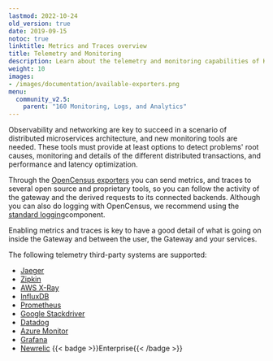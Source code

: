 ```yaml
---
lastmod: 2022-10-24
old_version: true
date: 2019-09-15
notoc: true
linktitle: Metrics and Traces overview
title: Telemetry and Monitoring
description: Learn about the telemetry and monitoring capabilities of KrakenD API Gateway, enabling real-time visibility and analysis of API performance
weight: 10
images:
- /images/documentation/available-exporters.png
menu:
  community_v2.5:
    parent: "160 Monitoring, Logs, and Analytics"
---
```

Observability and networking are key to succeed in a scenario of distributed microservices architecture, and new monitoring tools are needed. These tools must provide at least options to detect problems' root causes, monitoring and details of the different distributed transactions, and performance and latency optimization.

Through the [OpenCensus exporters](/docs/v2.5/telemetry/opencensus/) you can send metrics, and traces to several open source and proprietary tools, so you can follow the activity of the gateway and the derived requests to its connected backends. Although you can also do logging with OpenCensus, we recommend using the [standard logging](/docs/v2.5/logging/)component.

Enabling metrics and traces is key to have a good detail of what is going on inside the Gateway and between the user, the Gateway and your services.

The following telemetry third-party systems are supported:

- [Jaeger](/docs/v2.5/telemetry/jaeger/)
- [Zipkin](/docs/v2.5/telemetry/zipkin/)
- [AWS X-Ray](/docs/v2.5/telemetry/xray/)
- [InfluxDB](/docs/v2.5/telemetry/influxdb/)
- [Prometheus](/docs/v2.5/telemetry/prometheus/)
- [Google Stackdriver](/docs/v2.5/telemetry/stackdriver/)
- [Datadog](/docs/v2.5/telemetry/datadog/)
- [Azure Monitor](/docs/v2.5/telemetry/azure/)
- [Grafana](/docs/v2.5/telemetry/grafana/)
- [Newrelic](/docs/enterprise/telemetry/newrelic/) {{< badge >}}Enterprise{{< /badge >}}
